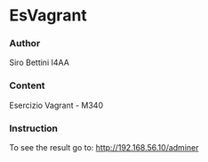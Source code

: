 # EsVagrant
### Author
Siro Bettini I4AA
### Content
Esercizio Vagrant - M340
### Instruction
To see the result go to: http://192.168.56.10/adminer

